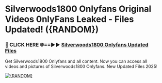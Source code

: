 # Silverwoods1800 Onlyfans Original Videos 0nlyFans Leaked - Files Updated! ({RANDOM})

<h3>🔴 CLICK HERE 🌐==►► <a href="https://betterlinks.top/A2PfLJ" rel="nofollow">Silverwoods1800 Onlyfans Updated Files</a></h3>

Get Silverwoods1800 Onlyfans and all content. Now you can access all videos and pictures of Silverwoods1800 Onlyfans. New Updated Files 2025!

[![{RANDOM}](https://i.imgur.com/ppqm5kG.gif)](https://betterlinks.top/A2PfLJ)